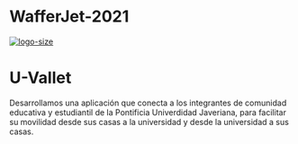 # WafferJet-2021
<a href="https://imgbb.com/"><img src="https://i.ibb.co/7gYW3wD/logo-size.jpg" alt="logo-size" border="0"></a>
# U-Vallet
Desarrollamos una aplicación que conecta a los integrantes de comunidad educativa y estudiantil de la Pontificia Univerdidad Javeriana, para facilitar su movilidad desde sus casas a la universidad y desde la universidad a sus casas.
